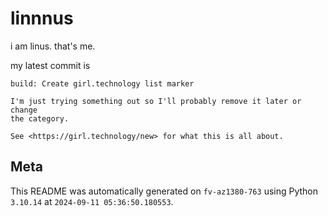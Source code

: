 # linnnus

i am linus. that's me.

my latest commit is

```
build: Create girl.technology list marker

I'm just trying something out so I'll probably remove it later or change
the category.

See <https://girl.technology/new> for what this is all about.
```

## Meta

This README was automatically generated on `fv-az1380-763` using Python
`3.10.14` at `2024-09-11 05:36:50.180553`.
